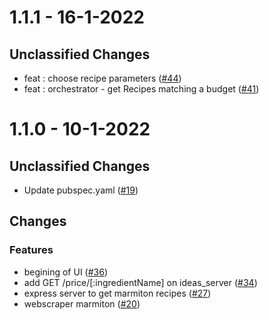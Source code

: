 # 1.1.1 - 16-1-2022

## Unclassified Changes

- feat : choose recipe parameters ([#44](https://github.com/timtimjnvr/ideat/issues44))
- feat : orchestrator - get Recipes matching a budget  ([#41](https://github.com/timtimjnvr/ideat/issues41))

# 1.1.0 - 10-1-2022

## Unclassified Changes

- Update pubspec.yaml ([#19](https://github.com/timtimjnvr/ideat/issues19))

## Changes

### Features
    
- begining of UI ([#36](https://github.com/timtimjnvr/ideat/issues36))
- add GET /price/[:ingredientName] on ideas_server ([#34](https://github.com/timtimjnvr/ideat/issues34))
- express server to get marmiton recipes ([#27](https://github.com/timtimjnvr/ideat/issues27))
- webscraper marmiton ([#20](https://github.com/timtimjnvr/ideat/issues20))



